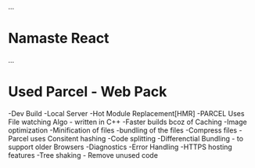 ...
# Namaste React 

...
# Used Parcel - Web Pack  
-Dev Build
-Local Server
-Hot Module Replacement[HMR]
-PARCEL Uses File watching Algo - written in C++
-Faster builds bcoz of Caching
-Image optimization
-Minification of files
-bundling of the files
-Compress files
-Parcel uses Consitent hashing
-Code splitting
-Differenctial Bundling - to support older Browsers
-Diagnostics
-Error Handling
-HTTPS hosting features
-Tree shaking - Remove unused code